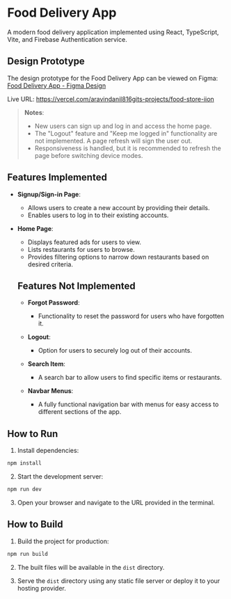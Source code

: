 # Food Delivery App

A modern food delivery application implemented using React, TypeScript, Vite, and Firebase Authentication service.

## Design Prototype

The design prototype for the Food Delivery App can be viewed on Figma:  
[Food Delivery App - Figma Design](https://www.figma.com/design/Mtg8ZbQ8ePQjfRYSycJLBX/Food-Delivery-UI---Free--Copy-?node-id=4-881&t=6mxMqQskch84qLPn-0)

Live URL: https://vercel.com/aravindanil816gits-projects/food-store-iion

> **Notes**:
>
> - New users can sign up and log in and access the home page.
> - The "Logout" feature and "Keep me logged in" functionality are not implemented. A page refresh will sign the user out.
> - Responsiveness is handled, but it is recommended to refresh the page before switching device modes.

## Features Implemented

- **Signup/Sign-in Page**:

  - Allows users to create a new account by providing their details.
  - Enables users to log in to their existing accounts.

- **Home Page**:

  - Displays featured ads for users to view.
  - Lists restaurants for users to browse.
  - Provides filtering options to narrow down restaurants based on desired criteria.

  ## Features Not Implemented

  - **Forgot Password**:

    - Functionality to reset the password for users who have forgotten it.

  - **Logout**:

    - Option for users to securely log out of their accounts.

  - **Search Item**:

    - A search bar to allow users to find specific items or restaurants.

  - **Navbar Menus**:
    - A fully functional navigation bar with menus for easy access to different sections of the app.

## How to Run

1. Install dependencies:

```bash
npm install
```

2. Start the development server:

```bash
npm run dev
```

3. Open your browser and navigate to the URL provided in the terminal.

## How to Build

1. Build the project for production:

```bash
npm run build
```

2. The built files will be available in the `dist` directory.

3. Serve the `dist` directory using any static file server or deploy it to your hosting provider.
